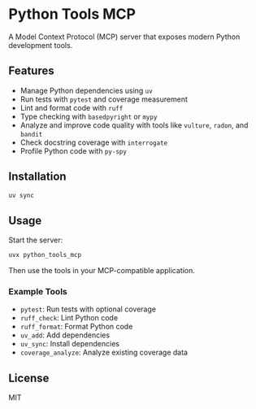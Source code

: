 # Python Tools MCP

A Model Context Protocol (MCP) server that exposes modern Python development tools.

## Features

- Manage Python dependencies using `uv`
- Run tests with `pytest` and coverage measurement
- Lint and format code with `ruff`
- Type checking with `basedpyright` or `mypy`
- Analyze and improve code quality with tools like `vulture`, `radon`, and `bandit`
- Check docstring coverage with `interrogate`
- Profile Python code with `py-spy`

## Installation

```bash
uv sync
```

## Usage

Start the server:

```bash
uvx python_tools_mcp
```

Then use the tools in your MCP-compatible application.

### Example Tools

- `pytest`: Run tests with optional coverage
- `ruff_check`: Lint Python code
- `ruff_format`: Format Python code
- `uv_add`: Add dependencies
- `uv_sync`: Install dependencies
- `coverage_analyze`: Analyze existing coverage data

## License

MIT


